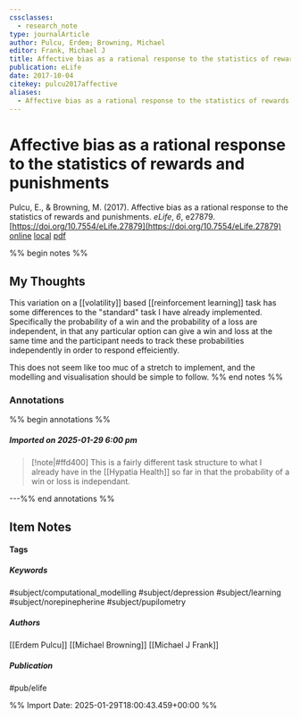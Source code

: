 ```yaml
---
cssclasses:
  - research_note
type: journalArticle
author: Pulcu, Erdem; Browning, Michael
editor: Frank, Michael J
title: Affective bias as a rational response to the statistics of rewards and punishments
publication: eLife
date: 2017-10-04
citekey: pulcu2017affective
aliases:
  - Affective bias as a rational response to the statistics of rewards and punishments
---
```


# Affective bias as a rational response to the statistics of rewards and punishments

Pulcu, E., & Browning, M. (2017). Affective bias as a rational response to the statistics of rewards and punishments. _eLife_, _6_, e27879. [https://doi.org/10.7554/eLife.27879](https://doi.org/10.7554/eLife.27879)
[online](http://zotero.org/users/7162438/items/958KE3YE) [local](zotero://select/library/items/958KE3YE) [pdf](file:///home/gjc216/Zotero/storage/PFQIRDYJ/Pulcu%20and%20Browning%20-%202017%20-%20Affective%20bias%20as%20a%20rational%20response%20to%20the%20statistics%20of%20rewards%20and%20punishments.pdf)
 

 
%% begin notes %%

## My Thoughts

This variation on a [[volatility]] based [[reinforcement learning]] task has some differences to the "standard" task I have already implemented. Specifically the probability of a win and the probability of a loss are independent, in that any particular option can give a win and loss at the same time and the participant needs to track these probabilities independently in order to respond effeiciently.

This does not seem like too muc of a stretch to implement, and the modelling and visualisation should be simple to follow.
%% end notes %%

### Annotations

%% begin annotations %%

##### Imported on 2025-01-29 6:00 pm
>[!note|#ffd400]
> This is a fairly different task structure to what I already have in the [[Hypatia Health]] so far in that the probability of a win or loss is independant.

---%% end annotations %%

## Item Notes

#### Tags

##### Keywords

#subject/computational_modelling #subject/depression #subject/learning #subject/norepinepherine #subject/pupilometry

##### Authors

[[Erdem Pulcu]] [[Michael Browning]] [[Michael J Frank]]

##### Publication

#pub/elife 


%% Import Date: 2025-01-29T18:00:43.459+00:00 %%
